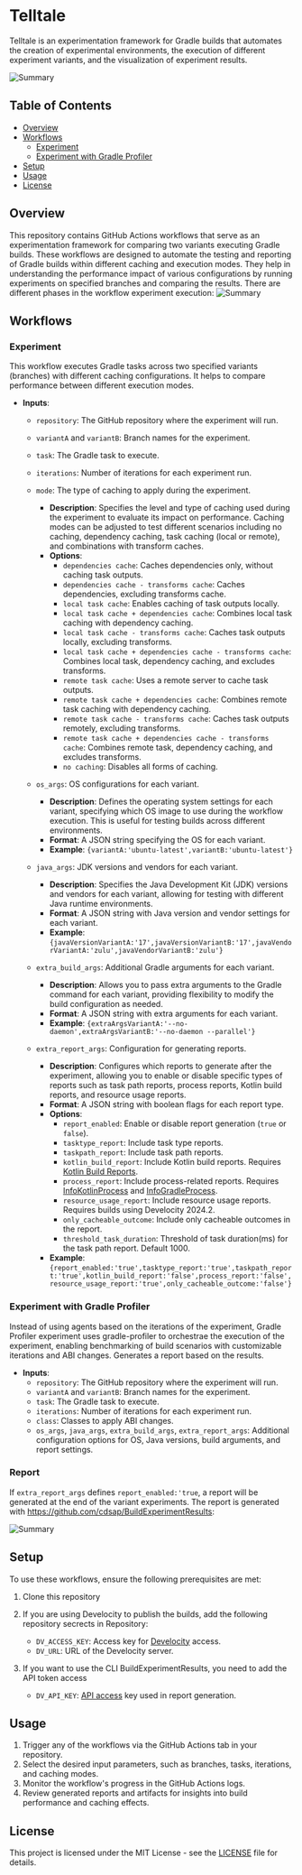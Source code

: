 # Telltale
Telltale is an experimentation framework for Gradle builds that automates the creation of experimental environments, the execution of different experiment variants, and the visualization of experiment results.

<img alt="Summary" src="resources/experiment-diagram.png"/>


## Table of Contents

- [Overview](#overview)
- [Workflows](#workflows)
  - [Experiment](#experiment)
  - [Experiment with Gradle Profiler](#experiment-with-gradle-profiler)
- [Setup](#setup)
- [Usage](#usage)
- [License](#license)

## Overview
This repository contains GitHub Actions workflows that serve as an experimentation framework for comparing two variants executing Gradle builds.
These workflows are designed to automate the testing and reporting of Gradle builds within different caching and execution modes. They help in understanding the performance impact of various configurations by running experiments on specified branches and comparing the results.
There are different phases in the workflow experiment execution:
<img alt="Summary" src="resources/experiment_execution.png"/>


## Workflows

### Experiment

This workflow executes Gradle tasks across two specified variants (branches) with different caching configurations. It helps to compare performance between different execution modes.

- **Inputs**:
  - `repository`: The GitHub repository where the experiment will run.
  - `variantA` and `variantB`: Branch names for the experiment.
  - `task`: The Gradle task to execute.
  - `iterations`: Number of iterations for each experiment run.
  - `mode`: The type of caching to apply during the experiment. 
    - **Description**: Specifies the level and type of caching used during the experiment to evaluate its impact on performance. Caching modes can be adjusted to test different scenarios including no caching, dependency caching, task caching (local or remote), and combinations with transform caches.
    - **Options**:
      - `dependencies cache`: Caches dependencies only, without caching task outputs.
      - `dependencies cache - transforms cache`: Caches dependencies, excluding transforms cache.
      - `local task cache`: Enables caching of task outputs locally.
      - `local task cache + dependencies cache`: Combines local task caching with dependency caching.
      - `local task cache - transforms cache`: Caches task outputs locally, excluding transforms.
      - `local task cache + dependencies cache - transforms cache`: Combines local task, dependency caching, and excludes transforms.
      - `remote task cache`: Uses a remote server to cache task outputs.
      - `remote task cache + dependencies cache`: Combines remote task caching with dependency caching.
      - `remote task cache - transforms cache`: Caches task outputs remotely, excluding transforms.
      - `remote task cache + dependencies cache - transforms cache`: Combines remote task, dependency caching, and excludes transforms.
      - `no caching`: Disables all forms of caching.
      
  - `os_args`: OS configurations for each variant.
    - **Description**: Defines the operating system settings for each variant, specifying which OS image to use during the workflow execution. This is useful for testing builds across different environments.
    - **Format**: A JSON string specifying the OS for each variant.
    - **Example**: `{variantA:'ubuntu-latest',variantB:'ubuntu-latest'}`

  - `java_args`: JDK versions and vendors for each variant.
    - **Description**: Specifies the Java Development Kit (JDK) versions and vendors for each variant, allowing for testing with different Java runtime environments.
    - **Format**: A JSON string with Java version and vendor settings for each variant.
    - **Example**: `{javaVersionVariantA:'17',javaVersionVariantB:'17',javaVendorVariantA:'zulu',javaVendorVariantB:'zulu'}`

  - `extra_build_args`: Additional Gradle arguments for each variant.
    - **Description**: Allows you to pass extra arguments to the Gradle command for each variant, providing flexibility to modify the build configuration as needed.
    - **Format**: A JSON string with extra arguments for each variant.
    - **Example**: `{extraArgsVariantA:'--no-daemon',extraArgsVariantB:'--no-daemon --parallel'}`

  - `extra_report_args`: Configuration for generating reports.
    - **Description**: Configures which reports to generate after the experiment, allowing you to enable or disable specific types of reports such as task path reports, process reports, Kotlin build reports, and resource usage reports.
    - **Format**: A JSON string with boolean flags for each report type.
    - **Options**:
      - `report_enabled`: Enable or disable report generation (`true` or `false`).
      - `tasktype_report`: Include task type reports.
      - `taskpath_report`: Include task path reports.
      - `kotlin_build_report`: Include Kotlin build reports. Requires [Kotlin Build Reports](https://blog.jetbrains.com/kotlin/2022/06/introducing-kotlin-build-reports/).
      - `process_report`: Include process-related reports. Requires [InfoKotlinProcess](https://github.com/cdsap/InfoKotlinProcess) and [InfoGradleProcess](https://github.com/cdsap/InfoGradleProcess).
      - `resource_usage_report`: Include resource usage reports. Requires builds using Develocity 2024.2.
      - `only_cacheable_outcome`: Include only cacheable outcomes in the report.
      - `threshold_task_duration`: Threshold of task duration(ms) for the task path report. Default 1000.
    - **Example**: `{report_enabled:'true',tasktype_report:'true',taskpath_report:'true',kotlin_build_report:'false',process_report:'false',resource_usage_report:'true',only_cacheable_outcome:'false'}`

### Experiment with Gradle Profiler

Instead of using agents based on the iterations of the experiment, Gradle Profiler experiment uses gradle-profiler to orchestrae the execution of the experiment, enabling benchmarking of build scenarios with customizable iterations and ABI changes. Generates a report based on the results.

- **Inputs**:
  - `repository`: The GitHub repository where the experiment will run.
  - `variantA` and `variantB`: Branch names for the experiment.
  - `task`: The Gradle task to execute.
  - `iterations`: Number of iterations for each experiment run.
  - `class`: Classes to apply ABI changes.      
  - `os_args`, `java_args`, `extra_build_args`, `extra_report_args`: Additional configuration options for OS, Java versions, build arguments, and report settings.

### Report
If `extra_report_args` defines `report_enabled:'true`, a report will be generated at the end of the variant experiments. The report is generated with https://github.com/cdsap/BuildExperimentResults:

<img alt="Summary" src="resources/summary.png"/>

## Setup

To use these workflows, ensure the following prerequisites are met:

1. Clone this repository

2. If you are using Develocity to publish the builds, add the following repository secrects in Repository:
   - `DV_ACCESS_KEY`: Access key for [Develocity](https://docs.gradle.com/develocity/gradle-plugin/current/#authenticating) access.
   - `DV_URL`: URL of the Develocity server.

3. If you want to use the CLI BuildExperimentResults, you need to add the API token access
   - `DV_API_KEY`: [API access](https://docs.gradle.com/develocity/api-manual/#access_control) key used in report generation.

## Usage

1. Trigger any of the workflows via the GitHub Actions tab in your repository.
2. Select the desired input parameters, such as branches, tasks, iterations, and caching modes.
3. Monitor the workflow's progress in the GitHub Actions logs.
4. Review generated reports and artifacts for insights into build performance and caching effects.

## License

This project is licensed under the MIT License - see the [LICENSE](LICENSE) file for details.
